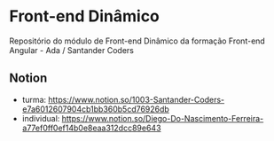 # Front-end Dinâmico
Repositório do módulo de Front-end Dinâmico da formação Front-end Angular - Ada / Santander Coders

## Notion
* turma: https://www.notion.so/1003-Santander-Coders-e7a6012607904cb1bb360b5cd76926db
* individual: https://www.notion.so/Diego-Do-Nascimento-Ferreira-a77ef0ff0ef14b0e8eaa312dcc89e643